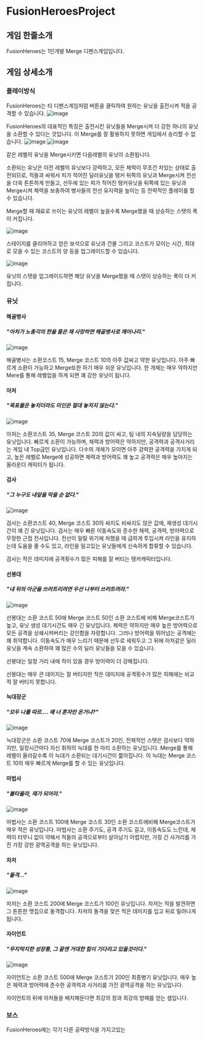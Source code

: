 # FusionHeroesProject
## 게임 한줄소개
FusionHeroes는 1인개발 Merge 디펜스게임입니다.
## 게임 상세소개
### 플레이방식
FusionHeroes는 타 디펜스게임처럼 버튼을 클릭하여 원하는 유닛을 출전시켜 적을 공격할 수 있습니다.
![image](https://user-images.githubusercontent.com/70951786/131930663-fdf3e8d6-c80b-4947-855f-e10be5a008da.png)

FusionHeroes의 대표적인 특징은 출전시킨 유닛들을 Merge시켜 더 강한 하나의 유닛을 소환할 수 있다는 것입니다.
이 Merge를 잘 활용하지 못하면 게임에서 승리할 수 없습니다.
![image](https://user-images.githubusercontent.com/70951786/131930824-68033a45-fa53-4e29-9dc8-51ee1c942bc4.png)
![image](https://user-images.githubusercontent.com/70951786/131930854-936bb76e-5511-4f73-a96f-6fff9f9350f9.png)

같은 레벨의 유닛을 Merge시키면 다음레벨의 유닛이 소환됩니다.

소환되는 유닛은 이전 레벨의 유닛보다 강력하고, 모든 체력이 무조건 차있는 상태로 출전되므로, 적들과 싸워서 피가 적어진 딜러유닛을 탱커 뒤쪽의 유닛과 Merge시켜 전선을 더욱 튼튼하게 만들고, 선두에 있는 피가 적어진 탱커유닛을 뒤쪽에 있는 유닛과 Merge시켜 체력을 보충하여 병사들의 전선 유지력을 높이는 등 전략적인 플레이를 할 수 있습니다.

Merge할 때 재료로 쓰이는 유닛의 레벨이 높을수록 Merge했을 때 상승하는 스탯의 폭이 커집니다.

![image](https://user-images.githubusercontent.com/70951786/131934546-4a04da29-2d9a-472f-815a-7c8c0eaecaef.png)

스테이지를 클리어하고 얻은 보석으로 유닛과 건물 그리고 코스트가 모이는 시간, 최대로 모을 수 있는 코스트의 양 등을 업그레이드할 수 있습니다.

![image](https://user-images.githubusercontent.com/70951786/131934674-bb313fa2-af5e-41bd-a3c3-effcfc59bde3.png)

유닛의 스탯을 업그레이드하면 해당 유닛을 Merge했을 때 스탯이 상승하는 폭이 더 커집니다.

### 유닛
#### 해골병사
##### "아처가 노총각의 한을 품은 채 사망하면 해골병사로 께어나리."
![image](https://user-images.githubusercontent.com/70951786/132044135-273aa4e6-2b4e-4eb2-b19a-0017ce701c77.png)

해골병사는 소환코스트 15, Merge 코스트 10의 아주 값싸고 약한 유닛입니다.
아주 빠르게 소환이 가능하고 Merge또한 하기 매우 쉬운 유닛입니다.
한 개체는 매우 약하지만 Mere를 통해 레벨업을 하게 되면 꽤 강한 유닛이 됩니다.

#### 아처
##### "목표물은 놓치더라도 미인은 절대 놓치지 않는다."
![image](https://user-images.githubusercontent.com/70951786/132044007-920d1503-4de7-44c0-a9e2-e772b1135d0d.png)

아처는 소환코스트 35,  Merge 코스트 20의 값이 싸고, 팀 내의 지속딜량을 담당하는 유닛입니다.
빠르게 소환이 가능하며, 체력과 방어력은 약하지만, 공격력과 공격사거리는 게임 내 Top급인 유닛입니다.
다수의 개체가 모이면 아주 강력한 공격력을 가지게 되고, 높은 레벨로 Merge에 성공하면 체력과 방어력도 꽤 높고 공격력은 매우 높아지는 올라운더 캐릭터가 됩니다.

#### 검사
##### "그 누구도 내앞을 막을 순 없다."
![image](https://user-images.githubusercontent.com/70951786/132044623-6fbc2822-e2a7-4062-aab9-d25580c7e87a.png)

검사는 소환코스트 40, Merge 코스트 30의 싸지도 비싸지도 않은 값에, 재생성 대기시간이 꽤 긴 유닛입니다.
검사는 매우 빠른 이동속도와 준수한 체력, 공격력, 방어력으로 무장한 근접 전사입니다.
전선이 밀릴 위기에 처했을 때 급하게 투입시켜 라인을 유지하는데 도움을 줄 수도 있고, 라인을 밀고있는 유닛들에게 신속하게 합류할 수 있습니다.

검사는 작은 데미지에 공격횟수가 많은 피해를 잘 버티는 탱커캐릭터입니다.

#### 선봉대
##### "내 뒤의 아군을 쓰러트리려면 우선 나부터 쓰러트려라."
![image](https://user-images.githubusercontent.com/70951786/132048828-6b1e0b6e-d48a-49ab-87c2-8de4e1d1617e.png)

선봉대는 소환 코스트 50에 Merge 코스트 50인 소환 코스트에 비해 Merge코스트가 높고, 유닛 생성 대기시간도 매우 긴 유닛입니다.
체력은 약하지만 매우 높은 방어력으로 모든 공격을 상쇄시켜버리는 강인함을 자랑합니다. 그러나 방어력을 뛰어넘는 공격에는 꽤 취약합니다.
이동속도가 매우 느리기 때문에 선두로 세워두고 그 뒤에 아처같은 딜러유닛을 계속 소환하여 꽤 많은 수의 딜러 유닛들을 모을 수 있습니다.

선봉대는 일정 거리 내에 적이 있을 경우 방어력이 더 강해집니다.

선봉대는 매우 큰 데미지는 잘 버티지만 작은 데미지에 공격횟수가 많은 피해에는 비교적 잘 버티지 못합니다.

#### 늑대장군
##### "모두 나를 따르.... 왜 너 혼자만 온거냐?"
![image](https://user-images.githubusercontent.com/70951786/132047663-875be1e8-5c67-4f9c-8bde-32298c7fdeed.png)

늑대장군은 소환 코스트 70에 Merge 코스트가 20인, 전체적인 스탯은 검사보다 약하지만, 일정시간마다 자신 휘하의 늑대를 한 마리 소환하는 유닛입니다.
Merge를 통해 레벨이 올라갈수록 이 늑대가 소환되는 대기시간이 짧아집니다.
이 늑대는 Merge 코스트 10의 매우 빠르게 Merge를 할 수 있는 유닛입니다.

#### 마법사
##### "불타올라, 재가 되어라."
![image](https://user-images.githubusercontent.com/70951786/132044918-015cc1af-18d5-499a-9568-a0a31f32fa69.png)

마법사는 소환 코스트 100에 Merge 코스트 30인 소환 코스트에비해 Merge코스트가 매우 적은 유닛입니다.
마법사는 소환 주기도, 공격 주기도 길고, 이동속도도 느린데, 체력이 터무니 없이 약해서 적들의 공격으로부터 살아남기 어렵지만,
가장 긴 사거리를 가진 가장 강한 광역공격을 하는 유닛입니다.

#### 차저
##### "돌격..."
![image](https://user-images.githubusercontent.com/70951786/132043845-c0bf5413-86a5-404a-bacc-ce9338dd6ecd.png)

차저는 소환 코스트 200에 Merge 코스트가 100인 유닛입니다.
차저는 적을 발견하면 그 튼튼한 맷집으로 돌격합니다. 차저의 돌격을 맞은 적은 데미지를 입고 뒤로 밀려나게 됩니다.

#### 자이언트
##### "무지막지한 성장통, 그 끝엔 거대한 힘이 기다리고 있을것이다."
![image](https://user-images.githubusercontent.com/70951786/132048592-9c42cdd2-f2ba-42d7-9812-bab79d95240d.png)

자이언트는 소환 코스트 500에 Merge 코스트가 200인 최종병기 유닛입니다.
매우 높은 체력과 방어력에 준수한 공격력과 사거리를 가진 광역공격을 하는 유닛입니다.

자이언트의 뒤에 아처들을 배치해둔다면 최강의 창과 최강의 방패를 얻는 셈입니다.

### 보스
FusionHeroes에는 각기 다른 공략방식을 가지고있는 
#### 

